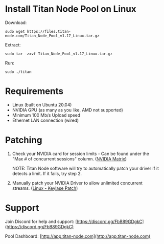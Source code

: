 # Install Titan Node Pool on Linux
Download:
```
sudo wget https://files.titan-node.com/Titan_Node_Pool_v1.17_Linux.tar.gz
```
Extract:
```
sudo tar -zxvf Titan_Node_Pool_v1.17_Linux.tar.gz
```
Run:
```
sudo ./titan
```

# Requirements
- Linux (built on Ubuntu 20.04)
- NVIDIA GPU (as many as you like, AMD not supported)
- Minimum 100 Mb/s Upload speed
- Ethernet LAN connection (wired)

# Patching
1. Check your NVIDIA card for session limits - Can be found under the "Max # of concurrent sessions" column. ([NVIDIA Matrix](https://developer.nvidia.com/video-encode-and-decode-gpu-support-matrix-new))

   NOTE: Titan Node software will try to automatically patch your driver if it detects a limit. If it fails, try step 2.

2. Manually patch your NVIDIA Driver to allow unlimited concurrent streams. ([Linux - Keylase Patch](https://github.com/keylase/nvidia-patch))

# Support
Join Discord for help and support:
[https://discord.gg/FbB89GDgkC](https://discord.gg/FbB89GDgkC)

Pool Dashboard:
[http://app.titan-node.com](http://app.titan-node.com)
